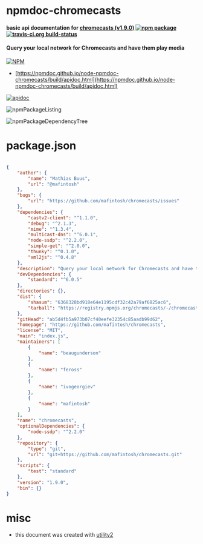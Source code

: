 # npmdoc-chromecasts

#### basic api documentation for  [chromecasts (v1.9.0)](https://github.com/mafintosh/chromecasts)  [![npm package](https://img.shields.io/npm/v/npmdoc-chromecasts.svg?style=flat-square)](https://www.npmjs.org/package/npmdoc-chromecasts) [![travis-ci.org build-status](https://api.travis-ci.org/npmdoc/node-npmdoc-chromecasts.svg)](https://travis-ci.org/npmdoc/node-npmdoc-chromecasts)

#### Query your local network for Chromecasts and have them play media

[![NPM](https://nodei.co/npm/chromecasts.png?downloads=true&downloadRank=true&stars=true)](https://www.npmjs.com/package/chromecasts)

- [https://npmdoc.github.io/node-npmdoc-chromecasts/build/apidoc.html](https://npmdoc.github.io/node-npmdoc-chromecasts/build/apidoc.html)

[![apidoc](https://npmdoc.github.io/node-npmdoc-chromecasts/build/screenCapture.buildCi.browser.%252Ftmp%252Fbuild%252Fapidoc.html.png)](https://npmdoc.github.io/node-npmdoc-chromecasts/build/apidoc.html)

![npmPackageListing](https://npmdoc.github.io/node-npmdoc-chromecasts/build/screenCapture.npmPackageListing.svg)

![npmPackageDependencyTree](https://npmdoc.github.io/node-npmdoc-chromecasts/build/screenCapture.npmPackageDependencyTree.svg)



# package.json

```json

{
    "author": {
        "name": "Mathias Buus",
        "url": "@mafintosh"
    },
    "bugs": {
        "url": "https://github.com/mafintosh/chromecasts/issues"
    },
    "dependencies": {
        "castv2-client": "^1.1.0",
        "debug": "^2.1.3",
        "mime": "^1.3.4",
        "multicast-dns": "^6.0.1",
        "node-ssdp": "^2.2.0",
        "simple-get": "^2.0.0",
        "thunky": "^0.1.0",
        "xml2js": "^0.4.8"
    },
    "description": "Query your local network for Chromecasts and have them play media",
    "devDependencies": {
        "standard": "^6.0.5"
    },
    "directories": {},
    "dist": {
        "shasum": "6368328bd918e64e1195cdf32c42a79af6825ac6",
        "tarball": "https://registry.npmjs.org/chromecasts/-/chromecasts-1.9.0.tgz"
    },
    "gitHead": "ab5d4fb5a973b07cf40eefe32354c85aadb99d62",
    "homepage": "https://github.com/mafintosh/chromecasts",
    "license": "MIT",
    "main": "index.js",
    "maintainers": [
        {
            "name": "beaugunderson"
        },
        {
            "name": "feross"
        },
        {
            "name": "ivogeorgiev"
        },
        {
            "name": "mafintosh"
        }
    ],
    "name": "chromecasts",
    "optionalDependencies": {
        "node-ssdp": "^2.2.0"
    },
    "repository": {
        "type": "git",
        "url": "git+https://github.com/mafintosh/chromecasts.git"
    },
    "scripts": {
        "test": "standard"
    },
    "version": "1.9.0",
    "bin": {}
}
```



# misc
- this document was created with [utility2](https://github.com/kaizhu256/node-utility2)
